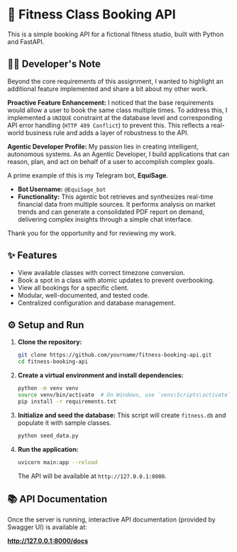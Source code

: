 # 🧪 Fitness Class Booking API

This is a simple booking API for a fictional fitness studio, built with Python and FastAPI.

## 🧑‍💻 Developer's Note

Beyond the core requirements of this assignment, I wanted to highlight an additional feature implemented and share a bit about my other work.

**Proactive Feature Enhancement:**
I noticed that the base requirements would allow a user to book the same class multiple times. To address this, I implemented a `UNIQUE` constraint at the database level and corresponding API error handling (`HTTP 409 Conflict`) to prevent this. This reflects a real-world business rule and adds a layer of robustness to the API.

**Agentic Developer Profile:**
My passion lies in creating intelligent, autonomous systems. As an Agentic Developer, I build applications that can reason, plan, and act on behalf of a user to accomplish complex goals.

A prime example of this is my Telegram bot, **EquiSage**.
*   **Bot Username:** `@EquiSage_bot`
*   **Functionality:** This agentic bot retrieves and synthesizes real-time financial data from multiple sources. It performs analysis on market trends and can generate a consolidated PDF report on demand, delivering complex insights through a simple chat interface.

Thank you for the opportunity and for reviewing my work.


## ✨ Features

- View available classes with correct timezone conversion.
- Book a spot in a class with atomic updates to prevent overbooking.
- View all bookings for a specific client.
- Modular, well-documented, and tested code.
- Centralized configuration and database management.

## ⚙️ Setup and Run

1.  **Clone the repository:**
    ```bash
    git clone https://github.com/yourname/fitness-booking-api.git
    cd fitness-booking-api
    ```

2.  **Create a virtual environment and install dependencies:**
    ```bash
    python -m venv venv
    source venv/bin/activate  # On Windows, use `venv\Scripts\activate`
    pip install -r requirements.txt
    ```

3.  **Initialize and seed the database:**
    This script will create `fitness.db` and populate it with sample classes.
    ```bash
    python seed_data.py
    ```

4.  **Run the application:**
    ```bash
    uvicorn main:app --reload
    ```
    The API will be available at `http://127.0.0.1:8000`.

## 📚 API Documentation

Once the server is running, interactive API documentation (provided by Swagger UI) is available at:

**http://127.0.0.1:8000/docs**

